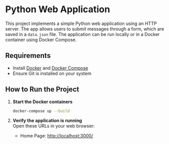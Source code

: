 # Python Web Application

This project implements a simple Python web application using an HTTP server. The app allows users to submit messages through a form, which are saved in a `data.json` file. The application can be run locally or in a Docker container using Docker Compose.

##  Requirements
- Install [Docker](https://www.docker.com/) and [Docker Compose](https://docs.docker.com/compose/)  
- Ensure Git is installed on your system  

##  How to Run the Project  

1. **Start the Docker containers**  
   ```sh
   docker-compose up --build
   ```

2. **Verify the application is running**  
   Open these URLs in your web browser:  
   - Home Page: [http://localhost:3000/](http://localhost:3000/)  



